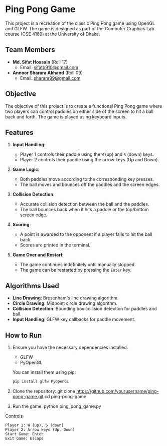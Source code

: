 # Ping Pong Game

This project is a recreation of the classic Ping Pong game using OpenGL and GLFW. The game is designed as part of the Computer Graphics Lab course (CSE 4169) at the University of Dhaka. 

## Team Members

- **Md. Sifat Hossain** (Roll 17)
  - Email: sifatb910@gmail.com
- **Annoor Sharara Akhand** (Roll 09)
  - Email: sharara99@gmail.com

## Objective

The objective of this project is to create a functional Ping Pong game where two players can control paddles on either side of the screen to hit a ball back and forth. The game is played using keyboard inputs.

## Features

1. **Input Handling**: 
   - Player 1 controls their paddle using the `W` (up) and `S` (down) keys.
   - Player 2 controls their paddle using the arrow keys (Up and Down).

2. **Game Logic**: 
   - Both paddles move according to the corresponding key presses.
   - The ball moves and bounces off the paddles and the screen edges.

3. **Collision Detection**: 
   - Accurate collision detection between the ball and the paddles.
   - The ball bounces back when it hits a paddle or the top/bottom screen edge.

4. **Scoring**: 
   - A point is awarded to the opponent if a player fails to hit the ball back.
   - Scores are printed in the terminal.

5. **Game Over and Restart**: 
   - The game continues indefinitely until manually stopped.
   - The game can be restarted by pressing the `Enter` key.

## Algorithms Used

- **Line Drawing**: Bresenham's line drawing algorithm.
- **Circle Drawing**: Midpoint circle drawing algorithm.
- **Collision Detection**: Bounding box collision detection for paddles and ball.
- **Input Handling**: GLFW key callbacks for paddle movement.

## How to Run

1. Ensure you have the necessary dependencies installed:
   - GLFW
   - PyOpenGL

   You can install them using pip:
   ```sh
   pip install glfw PyOpenGL
2. Clone the repository:
    git clone https://github.com/yourusername/ping-pong-game.git
    cd ping-pong-game
3. Run the game:
    python ping_pong_game.py

    
Controls

    Player 1: W (up), S (down)
    Player 2: Arrow keys (Up, Down)
    Start Game: Enter
    Exit Game: Escape
